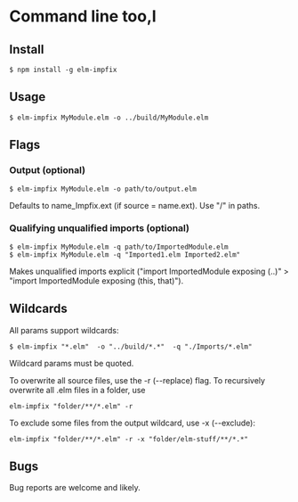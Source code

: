 # Command line too,l

## Install
```
$ npm install -g elm-impfix
```

## Usage

```
$ elm-impfix MyModule.elm -o ../build/MyModule.elm
```

## Flags
### Output (optional)

```
$ elm-impfix MyModule.elm -o path/to/output.elm
```

Defaults to name_Impfix.ext (if source = name.ext). Use "/" in paths.

### Qualifying unqualified imports (optional)
```
$ elm-impfix MyModule.elm -q path/to/ImportedModule.elm
$ elm-impfix MyModule.elm -q "Imported1.elm Imported2.elm"
```

Makes unqualified imports explicit ("import ImportedModule exposing (..)" > "import ImportedModule exposing (this, that)").

## Wildcards

All params support wildcards:

```
$ elm-impfix "*.elm"  -o "../build/*.*"  -q "./Imports/*.elm"
```

Wildcard params must be quoted.

To overwrite all source files, use the -r (--replace) flag. To recursively overwrite all .elm files in a folder, use

```
elm-impfix "folder/**/*.elm" -r
```

To exclude some files from the output wildcard, use -x (--exclude):

```
elm-impfix "folder/**/*.elm" -r -x "folder/elm-stuff/**/*.*"
```

## Bugs

Bug reports are welcome and likely.

